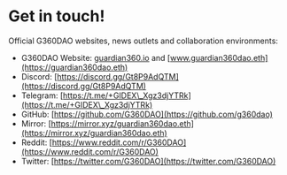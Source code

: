 # Get in touch!



Official G360DAO websites, news outlets and collaboration environments:

* G360DAO Website: [guardian360.io](https://guardian360.io) and [www.guardian360dao.eth](https://guardian360dao.eth)
* Discord: [https://discord.gg/Gt8P9AdQTM](https://discord.gg/Gt8P9AdQTM)
* Telegram: [https://t.me/+GIDEX\_Xgz3djYTRk](https://t.me/+GIDEX\_Xgz3djYTRk)
* GitHub: [https://github.com/G360DAO](https://github.com/g360dao)
* Mirror: [https://mirror.xyz/guardian360dao.eth](https://mirror.xyz/guardian360dao.eth)
* Reddit: [https://www.reddit.com/r/G360DAO](https://www.reddit.com/r/G360DAO)
* Twitter: [https://twitter.com/G360DAO](https://twitter.com/G360DAO)
